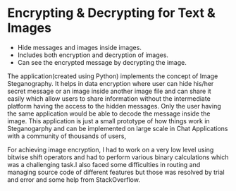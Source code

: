 # Encrypting & Decrypting for Text & Images 

- Hide messages and images inside images.
- Includes both encryption and decryption of images.
- Can see the encrypted message by decrypting the image.

The application(created using Python) implements the concept of Image Steganography. It helps in data encryption where user can hide his/her secret message or an image inside another image file and can share it easily which allow users to share information without the intermediate platform having the access to the hidden messages. Only the user having the same application would be able to decode the message inside the image. This application is just a small prototype of how things work in Steganogarphy and can be implemented on large scale in Chat Applications with a community of thousands of users,

For achieving image encryption, I had to work on a very low level using bitwise shift operators and had to perform various binary calculations which was a challenging task.I also faced some difficulties in routing and managing source code of different features but those was resolved by trial and error and some help from StackOverflow.
